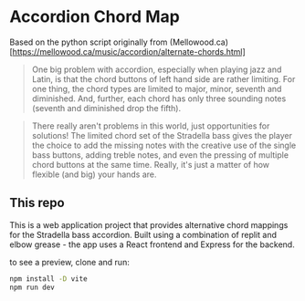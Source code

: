 # Accordion Chord Map

Based on the python script originally from (Mellowood.ca)[https://mellowood.ca/music/accordion/alternate-chords.html]

> One big problem with accordion, especially when playing jazz and Latin, is that the chord buttons of left hand side are rather limiting. For one thing, the chord types are limited to major, minor, seventh and diminished. And, further, each chord has only three sounding notes (seventh and diminished drop the fifth).

> There really aren't problems in this world, just opportunities for solutions! The limited chord set of the Stradella bass gives the player the choice to add the missing notes with the creative use of the single bass buttons, adding treble notes, and even the pressing of multiple chord buttons at the same time. Really, it's just a matter of how flexible (and big) your hands are.

## This repo

This is a web application project that provides alternative chord mappings for the Stradella bass accordion. Built using a combination of replit and elbow grease - the app uses a React frontend and Express for the backend.

to see a preview, clone and run:

```sh
npm install -D vite
npm run dev
```

